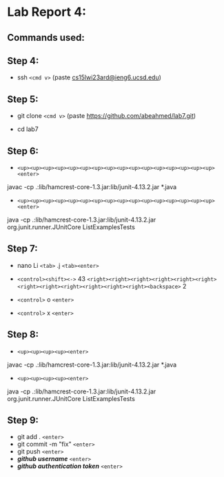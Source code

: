 
# Lab Report 4: 

## Commands used: ##

## Step 4: ##

- ssh `<cmd v>` (paste cs15lwi23ard@ieng6.ucsd.edu)

## Step 5: ##

- git clone `<cmd v>` (paste https://github.com/abeahmed/lab7.git)

- cd lab7
  
## Step 6: ##

- `<up><up><up><up><up><up><up><up><up><up><up><up><up><up><up><up><enter>`
  
javac -cp .:lib/hamcrest-core-1.3.jar:lib/junit-4.13.2.jar *.java
  
- `<up><up><up><up><up><up><up><up><up><up><up><up><up><up><up><up><enter>`
  
java -cp .:lib/hamcrest-core-1.3.jar:lib/junit-4.13.2.jar org.junit.runner.JUnitCore ListExamplesTests
  
## Step 7: ##
  
- nano Li `<tab>` .j `<tab><enter>`
  
- `<control><shift><->` 43 `<right><right><right><right><right><right><right><right><right><right><right><right><backspace>` 2
 
- `<control>` o `<enter>`

- `<control>` x `<enter>`
  
## Step 8: ##
  
- `<up><up><up><up><enter>`
  
javac -cp .:lib/hamcrest-core-1.3.jar:lib/junit-4.13.2.jar *.java
  
- `<up><up><up><up><enter>`
  
java -cp .:lib/hamcrest-core-1.3.jar:lib/junit-4.13.2.jar org.junit.runner.JUnitCore ListExamplesTests

## Step 9: ##
  
- git add . `<enter>`
- git commit -m "fix" `<enter>`
- git push `<enter>`
- __*github username*__ `<enter>`
- __*github authentication token*__ `<enter>`
  


          
          
          

          
          
          
          

          
          
          
          

          
          
          
          
